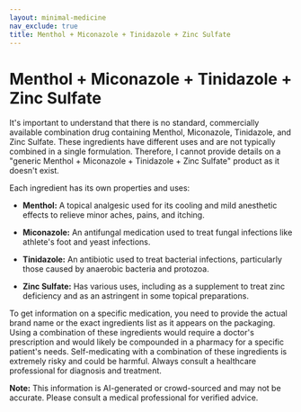 ```yaml
---
layout: minimal-medicine
nav_exclude: true
title: Menthol + Miconazole + Tinidazole + Zinc Sulfate
---
```


# Menthol + Miconazole + Tinidazole + Zinc Sulfate

It's important to understand that there is no standard, commercially available combination drug containing Menthol, Miconazole, Tinidazole, and Zinc Sulfate.  These ingredients have different uses and are not typically combined in a single formulation.  Therefore, I cannot provide details on a "generic Menthol + Miconazole + Tinidazole + Zinc Sulfate" product as it doesn't exist.

Each ingredient has its own properties and uses:

* **Menthol:** A topical analgesic used for its cooling and mild anesthetic effects to relieve minor aches, pains, and itching.

* **Miconazole:** An antifungal medication used to treat fungal infections like athlete's foot and yeast infections.

* **Tinidazole:** An antibiotic used to treat bacterial infections, particularly those caused by anaerobic bacteria and protozoa.

* **Zinc Sulfate:**  Has various uses, including as a supplement to treat zinc deficiency and as an astringent in some topical preparations.


To get information on a specific medication, you need to provide the actual brand name or the exact ingredients list as it appears on the packaging.  Using a combination of these ingredients would require a doctor's prescription and would likely be compounded in a pharmacy for a specific patient's needs.  Self-medicating with a combination of these ingredients is extremely risky and could be harmful.  Always consult a healthcare professional for diagnosis and treatment.


**Note:** This information is AI-generated or crowd-sourced and may not be accurate. Please consult a medical professional for verified advice.